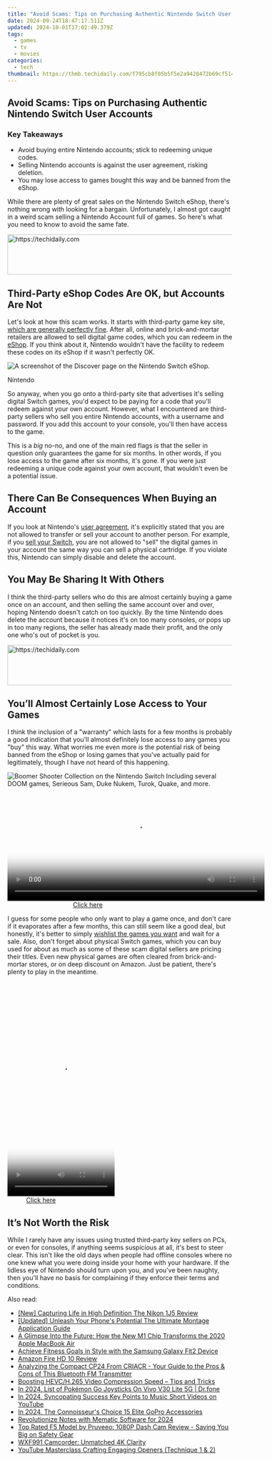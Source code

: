 ```yaml
---
title: "Avoid Scams: Tips on Purchasing Authentic Nintendo Switch User Accounts"
date: 2024-09-24T18:47:17.511Z
updated: 2024-10-01T17:02:49.379Z
tags:
  - games
  - tv
  - movies
categories:
  - tech
thumbnail: https://thmb.techidaily.com/f795cb8f05b5f5e2a9428472b69cf514c64baf04e642ab24591a56b8d090783a.jpg
---
```


## Avoid Scams: Tips on Purchasing Authentic Nintendo Switch User Accounts

### Key Takeaways

* Avoid buying entire Nintendo accounts; stick to redeeming unique codes.
* Selling Nintendo accounts is against the user agreement, risking deletion.
* You may lose access to games bought this way and be banned from the eShop.

 While there are plenty of great sales on the Nintendo Switch eShop, there's nothing wrong with looking for a bargain. Unfortunately, I almost got caught in a weird scam selling a Nintendo Account full of games. So here's what you need to know to avoid the same fate.

<!-- affiliate ads begin -->
<a href="https://appsumo.8odi.net/c/5597632/1062450/7443" target="_top" id="1062450">
  <img src="//a.impactradius-go.com/display-ad/7443-1062450" border="0" alt="https://techidaily.com" width="600" height="90"/>
</a>
<img height="0" width="0" src="https://appsumo.8odi.net/i/5597632/1062450/7443" style="position:absolute;visibility:hidden;" border="0" />
<!-- affiliate ads end -->

##  Third-Party eShop Codes Are OK, but Accounts Are Not

 Let's look at how this scam works. It starts with third-party game key site, [which are generally perfectly fine](https://fake-location.techidaily.com/in-2024-5-best-route-generator-apps-you-should-try-on-itel-p40plus-drfone-by-drfone-virtual-android/). After all, online and brick-and-mortar retailers are allowed to sell digital game codes, which you can redeem in the [eShop](https://facebook-video-files.techidaily.com/updated-facebook-slideshow-maker-how-to-make-a-facebook-slideshow/). If you think about it, Nintendo wouldn't have the facility to redeem these codes on its eShop if it wasn't perfectly OK.

![A screenshot of the Discover page on the Nintendo Switch eShop.](https://static1.howtogeekimages.com/wordpress/wp-content/uploads/2024/07/6.jpg) 

Nintendo

 So anyway, when you go onto a third-party site that advertises it's selling digital Switch games, you'd expect to be paying for a code that you'll redeem against your own account. However, what I encountered are third-party sellers who sell you entire Nintendo accounts, with a username and password. If you add this account to your console, you'll then have access to the game.

 This is a _big_ no-no, and one of the main red flags is that the seller in question only guarantees the game for six months. In other words, if you lose access to the game after six months, it's gone. If you were just redeeming a unique code against your own account, that wouldn't even be a potential issue.

##  There Can Be Consequences When Buying an Account

 If you look at Nintendo's [user agreement](https://accounts.nintendo.com/term/eula/US), it's explicitly stated that you are not allowed to transfer or sell your account to another person. For example, if you [sell your Switch](https://some-techniques.techidaily.com/in-2024-from-ordinary-to-epic-iphones-best-landscape-tricks/), you are not allowed to "sell" the digital games in your account the same way you can sell a physical cartridge. If you violate this, Nintendo can simply disable and delete the account.

##  You May Be Sharing It With Others

 I think the third-party sellers who do this are almost certainly buying a game once on an account, and then selling the same account over and over, hoping Nintendo doesn't catch on too quickly. By the time Nintendo does delete the account because it notices it's on too many consoles, or pops up in too many regions, the seller has already made their profit, and the only one who's out of pocket is you.

<!-- affiliate ads begin -->
<a href="https://aligracehair.sjv.io/c/5597632/2012420/19272" target="_top" id="2012420">
  <img src="//a.impactradius-go.com/display-ad/19272-2012420" border="0" alt="https://techidaily.com" width="728" height="90"/>
</a>
<img height="0" width="0" src="https://aligracehair.sjv.io/i/5597632/2012420/19272" style="position:absolute;visibility:hidden;" border="0" />
<!-- affiliate ads end -->

##  You’ll Almost Certainly Lose Access to Your Games

 I think the inclusion of a "warranty" which lasts for a few months is probably a good indication that you'll almost definitely lose access to any games you "buy" this way. What worries me even more is the potential risk of being banned from the eShop or losing games that you've actually paid for legitimately, though I have not heard of this happening.

![Boomer Shooter Collection on the Nintendo Switch Including several DOOM games, Serieous Sam, Duke Nukem, Turok, Quake, and more.](https://static1.howtogeekimages.com/wordpress/wp-content/uploads/2023/11/boomer-shooters-switch.jpeg) 

<!-- affiliate ads begin -->
<span id="1983551">
					<video width="576" height="240" style="cursor:pointer"
           poster="//a.impactradius-go.com/display-clicktoplayimage/1983551.png"
           onclick="if(!this.playClicked){this.play();this.setAttribute('controls',true);this.playClicked=true;}">
	   <source src="//a.impactradius-go.com/display-ad/22993-1983551">
	   <img src="//a.impactradius-go.com/display-clicktoplayimage/1983551.png" style="border: none; height: 100%; width: 100%; object-fit: contain">
	</video>
	<div style="width:360px;text-align:center"><a href="javascript:window.open(decodeURIComponent('https%3A%2F%2Fhomestyler.sjv.io%2Fc%2F5597632%2F1983551%2F22993'), '_blank');void(0);">Click here</a></div>
</span>
<img height="0" width="0" src="https://imp.pxf.io/i/5597632/1983551/22993" style="position:absolute;visibility:hidden;" border="0" />
<!-- affiliate ads end -->

 I guess for some people who only want to play a game once, and don't care if it evaporates after a few months, this can still seem like a good deal, but honestly, it's better to simply [wishlist the games you want](https://sim-unlock.techidaily.com/how-to-change-your-sim-pin-code-on-your-poco-f5-pro-5g-phone-by-drfone-android/) and wait for a sale. Also, don't forget about physical Switch games, which you can buy used for about as much as some of these scam digital sellers are pricing their titles. Even new physical games are often cleared from brick-and-mortar stores, or on deep discount on Amazon. Just be patient, there's plenty to play in the meantime.

<!-- affiliate ads begin -->
<span id="1770544">
					<video width="240" height="480" style="cursor:pointer"
           poster="//a.impactradius-go.com/display-clicktoplayimage/1770544.png"
           onclick="if(!this.playClicked){this.play();this.setAttribute('controls',true);this.playClicked=true;}">
	   <source src="//a.impactradius-go.com/display-ad/20702-1770544">
	   <img src="//a.impactradius-go.com/display-clicktoplayimage/1770544.png" style="border: none; height: 100%; width: 100%; object-fit: contain">
	</video>
	<div style="width:150px;text-align:center"><a href="javascript:window.open(decodeURIComponent('https%3A%2F%2Ftokenmetrics.sjv.io%2Fc%2F5597632%2F1770544%2F20702'), '_blank');void(0);">Click here</a></div>
</span>
<img height="0" width="0" src="https://imp.pxf.io/i/5597632/1770544/20702" style="position:absolute;visibility:hidden;" border="0" />
<!-- affiliate ads end -->

##  It’s Not Worth the Risk

 While I rarely have any issues using trusted third-party key sellers on PCs, or even for consoles, if anything seems suspicious at all, it's best to steer clear. This isn't like the old days when people had offline consoles where no one knew what you were doing inside your home with your hardware. If the lidless eye of Nintendo should turn upon you, and you've been naughty, then you'll have no basis for complaining if they enforce their terms and conditions.

<ins class="adsbygoogle"
     style="display:block"
     data-ad-format="autorelaxed"
     data-ad-client="ca-pub-7571918770474297"
     data-ad-slot="1223367746"></ins>

<ins class="adsbygoogle"
     style="display:block"
     data-ad-client="ca-pub-7571918770474297"
     data-ad-slot="8358498916"
     data-ad-format="auto"
     data-full-width-responsive="true"></ins>

<span class="atpl-alsoreadstyle">Also read:</span>
<div><ul>
<li><a href="https://extra-resources.techidaily.com/new-capturing-life-in-high-definition-the-nikon-1j5-review/"><u>[New] Capturing Life in High Definition The Nikon 1J5 Review</u></a></li>
<li><a href="https://some-approaches.techidaily.com/updated-unleash-your-phones-potential-the-ultimate-montage-application-guide/"><u>[Updated] Unleash Your Phone's Potential The Ultimate Montage Application Guide</u></a></li>
<li><a href="https://buynow-marvelous.techidaily.com/a-glimpse-into-the-future-how-the-new-m1-chip-transforms-the-2020-apple-macbook-air/"><u>A Glimpse Into the Future: How the New M1 Chip Transforms the 2020 Apple MacBook Air</u></a></li>
<li><a href="https://buynow-marvelous.techidaily.com/achieve-fitness-goals-in-style-with-the-samsung-galaxy-fit2-device/"><u>Achieve Fitness Goals in Style with the Samsung Galaxy Fit2 Device</u></a></li>
<li><a href="https://buynow-marvelous.techidaily.com/amazon-fire-hd-10-review/"><u>Amazon Fire HD 10 Review</u></a></li>
<li><a href="https://buynow-marvelous.techidaily.com/analyzing-the-compact-cp24-from-criacr-your-guide-to-the-pros-and-cons-of-this-bluetooth-fm-transmitter/"><u>Analyzing the Compact CP24 From CRIACR - Your Guide to the Pros & Cons of This Bluetooth FM Transmitter</u></a></li>
<li><a href="https://some-guidance.techidaily.com/1725290420365-boosting-hevch265-video-compression-speed-tips-and-tricks/"><u>Boosting HEVC/H.265 Video Compression Speed – Tips and Tricks</u></a></li>
<li><a href="https://change-location.techidaily.com/in-2024-list-of-pokemon-go-joysticks-on-vivo-v30-lite-5g-drfone-by-drfone-virtual-android/"><u>In 2024, List of Pokémon Go Joysticks On Vivo V30 Lite 5G | Dr.fone</u></a></li>
<li><a href="https://youtube-web.techidaily.com/24-syncopating-success-key-points-to-music-short-videos-on-youtube/"><u>In 2024, Syncopating Success Key Points to Music Short Videos on YouTube</u></a></li>
<li><a href="https://fox-direct.techidaily.com/in-2024-the-connoisseurs-choice-15-elite-gopro-accessories/"><u>In 2024, The Connoisseur's Choice 15 Elite GoPro Accessories</u></a></li>
<li><a href="https://fox-http.techidaily.com/revolutionize-notes-with-mematic-software-for-2024/"><u>Revolutionize Notes with Mematic Software for 2024</u></a></li>
<li><a href="https://buynow-marvelous.techidaily.com/1723053628603-top-rated-f5-model-by-pruveeo-1080p-dash-cam-review-saving-you-big-on-safety-gear/"><u>Top Rated F5 Model by Pruveeo: 1080P Dash Cam Review - Saving You Big on Safety Gear</u></a></li>
<li><a href="https://buynow-marvelous.techidaily.com/wxf991-camcorder-unmatched-4k-clarity/"><u>WXF991 Camcorder: Unmatched 4K Clarity</u></a></li>
<li><a href="https://youtube-clips.techidaily.com/youtube-masterclass-crafting-engaging-openers-technique-1-and-2/"><u>YouTube Masterclass Crafting Engaging Openers (Technique 1 & 2)</u></a></li>
</ul></div>

